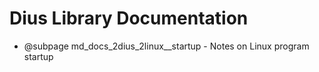 # Dius Library Documentation

- @subpage md_docs_2dius_2linux\_\_startup - Notes on Linux program startup
